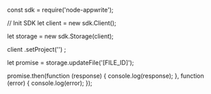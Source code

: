 const sdk = require('node-appwrite');

// Init SDK
let client = new sdk.Client();

let storage = new sdk.Storage(client);

client
    .setProject('')
;

let promise = storage.updateFile('[FILE_ID]');

promise.then(function (response) {
    console.log(response);
}, function (error) {
    console.log(error);
});